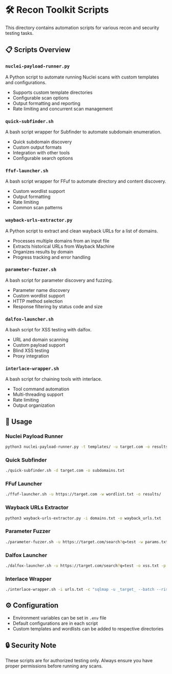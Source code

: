 # 🛠️ Recon Toolkit Scripts

This directory contains automation scripts for various recon and security testing tasks.

## 📋 Scripts Overview

### `nuclei-payload-runner.py`
A Python script to automate running Nuclei scans with custom templates and configurations.
- Supports custom template directories
- Configurable scan options
- Output formatting and reporting
- Rate limiting and concurrent scan management

### `quick-subfinder.sh`
A bash script wrapper for Subfinder to automate subdomain enumeration.
- Quick subdomain discovery
- Custom output formats
- Integration with other tools
- Configurable search options

### `ffuf-launcher.sh`
A bash script wrapper for FFuf to automate directory and content discovery.
- Custom wordlist support
- Output formatting
- Rate limiting
- Common scan patterns

### `wayback-urls-extractor.py`
A Python script to extract and clean wayback URLs for a list of domains.
- Processes multiple domains from an input file
- Extracts historical URLs from Wayback Machine
- Organizes results by domain
- Progress tracking and error handling

### `parameter-fuzzer.sh`
A bash script for parameter discovery and fuzzing.
- Parameter name discovery
- Custom wordlist support
- HTTP method selection
- Response filtering by status code and size

### `dalfox-launcher.sh`
A bash script for XSS testing with dalfox.
- URL and domain scanning
- Custom payload support
- Blind XSS testing
- Proxy integration

### `interlace-wrapper.sh`
A bash script for chaining tools with interlace.
- Tool command automation
- Multi-threading support
- Rate limiting
- Output organization

## 🚀 Usage

### Nuclei Payload Runner
```bash
python3 nuclei-payload-runner.py -t templates/ -u target.com -o results/
```

### Quick Subfinder
```bash
./quick-subfinder.sh -d target.com -o subdomains.txt
```

### FFuf Launcher
```bash
./ffuf-launcher.sh -u https://target.com -w wordlist.txt -o results/
```

### Wayback URLs Extractor
```bash
python3 wayback-urls-extractor.py -i domains.txt -o wayback_urls.txt
```

### Parameter Fuzzer
```bash
./parameter-fuzzer.sh -u https://target.com/search?q=test -w params.txt -m GET -f 200,301
```

### Dalfox Launcher
```bash
./dalfox-launcher.sh -u https://target.com/search?q=test -o xss.txt -p payloads.txt
```

### Interlace Wrapper
```bash
./interlace-wrapper.sh -i urls.txt -c "sqlmap -u _target_ --batch --risk=2 --level=5"
```

## ⚙️ Configuration
- Environment variables can be set in `.env` file
- Default configurations are in each script
- Custom templates and wordlists can be added to respective directories

## 🔒 Security Note
These scripts are for authorized testing only. Always ensure you have proper permissions before running any scans.
